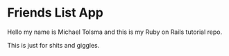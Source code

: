 # Friends List App

Hello my name is Michael Tolsma and this is my Ruby on Rails tutorial repo.

This is just for shits and giggles.